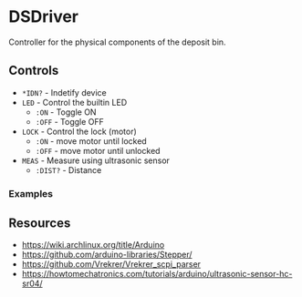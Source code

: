 # DSDriver

Controller for the physical components of the deposit bin.

## Controls

- `*IDN?` - Indetify device
- `LED` - Control the builtin LED
	- `:ON` - Toggle ON
	- `:OFF` - Toggle OFF
- `LOCK` - Control the lock (motor)
	- `:ON` - move motor until locked
	- `:OFF` - move motor until unlocked
- `MEAS` - Measure using ultrasonic sensor
	- `:DIST?` - Distance

### Examples

## Resources

- https://wiki.archlinux.org/title/Arduino
- https://github.com/arduino-libraries/Stepper/
- https://github.com/Vrekrer/Vrekrer_scpi_parser
- https://howtomechatronics.com/tutorials/arduino/ultrasonic-sensor-hc-sr04/
